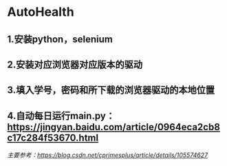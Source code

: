 # AutoHealth
## 1.安装python，selenium
## 2.安装对应浏览器对应版本的驱动
## 3.填入学号，密码和所下载的浏览器驱动的本地位置
## 4.自动每日运行main.py：https://jingyan.baidu.com/article/0964eca2cb8c17c284f53670.html





*主要参考：https://blog.csdn.net/cprimesplus/article/details/105574627*
